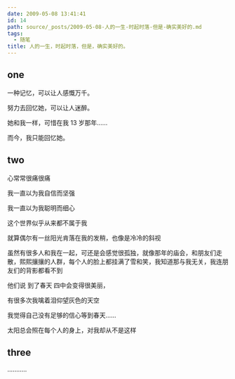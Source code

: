 ```yaml
---
date: 2009-05-08 13:41:41
id: 14
path: source/_posts/2009-05-08-人的一生-时起时落-但是-确实美好的.md
tags:
  - 随笔
title: 人的一生，时起时落，但是，确实美好的。
---
```


## one 

一种记忆，可以让人感慨万千。 

努力去回忆她，可以让人迷醉。 

她和我一样，可惜在我 13 岁那年…… 

而今，我只能回忆她。 

## two 

心常常很痛很痛 

我一直以为我自信而坚强 

我一直以为我聪明而细心 

这个世界似乎从来都不属于我 

就算偶尔有一丝阳光肯落在我的发稍，也像是冷冷的斜视 

虽然有很多人和我在一起，可还是会感觉很孤独，就像那年的庙会，和朋友们走散，熙熙攘攘的人群，每个人的脸上都挂满了雪和笑，我知道那与我无关，我连朋友们的背影都看不到 

他们说 到了春天 四中会变得很美丽， 

有很多次我噙着泪仰望灰色的天空 

我觉得自己没有足够的信心等到春天…… 

太阳总会照在每个人的身上，对我却从不是这样 

## three 

...........

